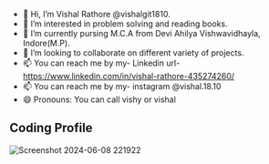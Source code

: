 - 👋 Hi, I’m Vishal Rathore @vishalgit1810.
- 👀 I’m interested in problem solving and reading books.
- 🌱 I’m currently pursing M.C.A from Devi Ahilya Vishwavidhayla, Indore(M.P).
- 💞️ I’m looking to collaborate on different variety of projects.
- 📫 You can reach me by my-  Linkedin url- https://www.linkedin.com/in/vishal-rathore-435274260/
- 📫 You can reach me by my- instagram @vishal.18.10
- 😄 Pronouns: You can call vishy or vishal

## Coding Profile
![Screenshot 2024-06-08 221922](https://github.com/vishalgit1810/QuickNotes/assets/130865513/b8a272e2-ea7b-44ad-82f6-fc0530371ede)
<!---
vishalgit1810/vishalgit1810 is a ✨ special ✨ repository because its `README.md` (this file) appears on your GitHub profile.
You can click the Preview link to take a look at your changes.
--->
